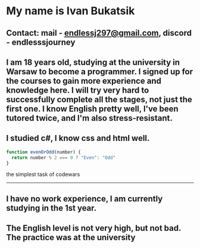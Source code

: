 # My name is Ivan Bukatsik

## Contact: mail - endlessj297@gmail.com, discord - endlesssjourney

## I am 18 years old, studying at the university in Warsaw to become a programmer. I signed up for the courses to gain more experience and knowledge here. I will try very hard to successfully complete all the stages, not just the first one. I know English pretty well, I've been tutored twice, and I'm also stress-resistant.

## I studied c#, I know css and html well.

```JavaScript
function evenOrOdd(number) {
  return number % 2 === 0 ? "Even": "Odd"
}
```

the simplest task of codewars

---

## I have no work experience, I am currently studying in the 1st year.

## The English level is not very high, but not bad. The practice was at the university
